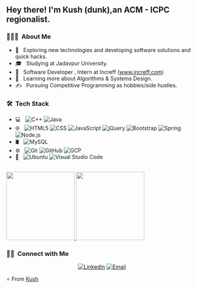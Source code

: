 
<h2> Hey there! I'm Kush (dunk),an ACM - ICPC regionalist.</h2>

<h3> 👨🏻‍💻 &nbsp;About Me </h3>

- 🤔 &nbsp; Exploring new technologies and developing software solutions and quick hacks.
- 🎓 &nbsp; Studying at Jadavpur University.
- 💼 &nbsp; Software Developer , Intern at Increff (www.increff.com)
- 🌱 &nbsp; Learning more about Algorithms & Systems Design.
- ✍️ &nbsp; Pursuing Competitive Programming as hobbies/side hustles.

<h3> 🛠 &nbsp;Tech Stack</h3>

- 💻 &nbsp;
  ![C++](https://img.shields.io/badge/-C++-333333?style=flat&logo=C%2B%2B&logoColor=00599C)
  ![Java](https://img.shields.io/badge/Java-ED8B00?style=for-the-badge&logo=java&logoColor=white)
- 🌐 &nbsp;
  ![HTML5](https://img.shields.io/badge/-HTML5-333333?style=flat&logo=HTML5)
  ![CSS](https://img.shields.io/badge/-CSS-333333?style=flat&logo=CSS3&logoColor=1572B6)
  ![JavaScript](https://img.shields.io/badge/-JavaScript-333333?style=flat&logo=javascript)
  ![jQuery](	https://img.shields.io/badge/jQuery-0769AD?style=for-the-badge&logo=jquery&logoColor=white)
  ![Bootstrap](https://img.shields.io/badge/-Bootstrap-333333?style=flat&logo=bootstrap&logoColor=563D7C)
  ![Spring](https://img.shields.io/badge/Spring-6DB33F?style=for-the-badge&logo=spring&logoColor=white)
  ![Node.js](https://img.shields.io/badge/-Node.js-333333?style=flat&logo=node.js)
- 🛢 &nbsp;
  ![MySQL](https://img.shields.io/badge/-MySQL-333333?style=flat&logo=mysql)
- ⚙️ &nbsp;
  ![Git](https://img.shields.io/badge/-Git-333333?style=flat&logo=git)
  ![GitHub](https://img.shields.io/badge/-GitHub-333333?style=flat&logo=github)
  ![GCP](https://img.shields.io/badge/Google_Cloud-4285F4?style=for-the-badge&logo=google-cloud&logoColor=white)
- 🔧 &nbsp;
  ![Ubuntu](https://img.shields.io/badge/Ubuntu-E95420?style=for-the-badge&logo=ubuntu&logoColor=white)
  ![Visual Studio Code](https://img.shields.io/badge/-Visual%20Studio%20Code-333333?style=flat&logo=visual-studio-code&logoColor=007ACC)

<br/>

<a href="https://github.com/dunk066">
  <img height="180em" src="https://github-readme-stats.vercel.app/api?username=dunk066&theme=buefy&show_icons=true" />
  <img height="180em" src="https://github-readme-stats.vercel.app/api/top-langs/?username=dunk066&theme=buefy&layout=compact" />
</a>

<br/>

<h3> 🤝🏻 &nbsp;Connect with Me </h3>

<p align="center">
<a href="https://www.linkedin.com/in/kush-mishra-28940016a/"><img alt="LinkedIn" src="https://img.shields.io/badge/LinkedIn-Kush%20Mishra-blue?style=flat-square&logo=linkedin"></a>
<a href="mailto:mishrakush@gmail.com"><img alt="Email" src="https://img.shields.io/badge/Email-mishrakush1999@gmail.com-blue?style=flat-square&logo=gmail"></a>
</p>

⭐️ From [Kush](https://github.com/dunk066)

